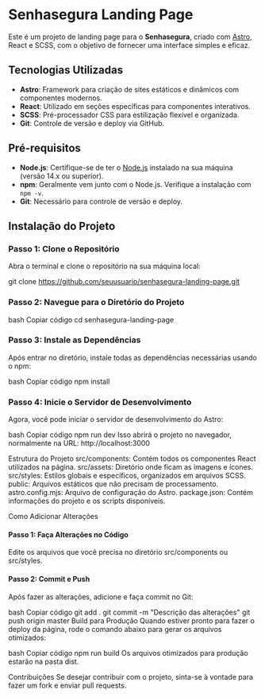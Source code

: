 # Senhasegura Landing Page

Este é um projeto de landing page para o **Senhasegura**, criado com [Astro](https://astro.build/), React e SCSS, com o objetivo de fornecer uma interface simples e eficaz.

## Tecnologias Utilizadas
- **Astro**: Framework para criação de sites estáticos e dinâmicos com componentes modernos.
- **React**: Utilizado em seções específicas para componentes interativos.
- **SCSS**: Pré-processador CSS para estilização flexível e organizada.
- **Git**: Controle de versão e deploy via GitHub.

## Pré-requisitos

- **Node.js**: Certifique-se de ter o [Node.js](https://nodejs.org/en/) instalado na sua máquina (versão 14.x ou superior).
- **npm**: Geralmente vem junto com o Node.js. Verifique a instalação com `npm -v`.
- **Git**: Necessário para controle de versão e deploy.

## Instalação do Projeto

### Passo 1: Clone o Repositório

Abra o terminal e clone o repositório na sua máquina local:


git clone https://github.com/seuusuario/senhasegura-landing-page.git

### Passo 2: Navegue para o Diretório do Projeto
bash
Copiar código
cd senhasegura-landing-page

### Passo 3: Instale as Dependências
Após entrar no diretório, instale todas as dependências necessárias usando o npm:

bash
Copiar código
npm install

### Passo 4: Inicie o Servidor de Desenvolvimento
Agora, você pode iniciar o servidor de desenvolvimento do Astro:

bash
Copiar código
npm run dev
Isso abrirá o projeto no navegador, normalmente na URL: http://localhost:3000

Estrutura do Projeto
src/components: Contém todos os componentes React utilizados na página.
src/assets: Diretório onde ficam as imagens e ícones.
src/styles: Estilos globais e específicos, organizados em arquivos SCSS.
public: Arquivos estáticos que não precisam de processamento.
astro.config.mjs: Arquivo de configuração do Astro.
package.json: Contém informações do projeto e os scripts disponíveis.

Como Adicionar Alterações
#### Passo 1: Faça Alterações no Código
Edite os arquivos que você precisa no diretório src/components ou src/styles.

#### Passo 2: Commit e Push
Após fazer as alterações, adicione e faça commit no Git:

bash
Copiar código
git add .
git commit -m "Descrição das alterações"
git push origin master
Build para Produção
Quando estiver pronto para fazer o deploy da página, rode o comando abaixo para gerar os arquivos otimizados:

bash
Copiar código
npm run build
Os arquivos otimizados para produção estarão na pasta dist.

Contribuições
Se desejar contribuir com o projeto, sinta-se à vontade para fazer um fork e enviar pull requests.

